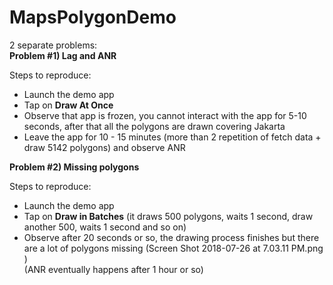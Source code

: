 # MapsPolygonDemo

2 separate problems:  
**Problem #1) Lag and ANR**  

Steps to reproduce:  
- Launch  the demo app  
- Tap on **Draw At Once**  
- Observe that app is frozen, you cannot interact with the app for 5-10 seconds, after that all the polygons are drawn covering Jakarta  
- Leave the app for 10 - 15 minutes (more than 2 repetition of fetch data + draw 5142 polygons) and observe ANR  

**Problem #2) Missing polygons**  

Steps to reproduce:  
- Launch  the demo app
- Tap on **Draw in Batches** (it draws 500 polygons, waits 1 second, draw another 500, waits 1 second and so on)
- Observe after 20 seconds or so, the drawing process finishes but there are a lot of polygons missing (Screen Shot 2018-07-26 at 7.03.11 PM.png )  
(ANR eventually happens after 1 hour or so)
